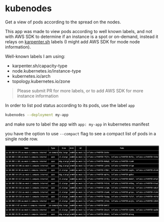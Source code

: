 # kubenodes

Get a view of pods according to the spread on the nodes.

This app was made to view pods according to well known labels, and not with AWS SDK to determine if an instance is a spot or on-demand, instead it relays on [karpenter.sh](https://karpenter.sh) labels (I might add AWS SDK for mode node information).

Well-known labels I am using:

- karpenter.sh/capacity-type
- node.kubernetes.io/instance-type
- kubernetes.io/arch
- topology.kubernetes.io/zone

>Please submit PR for more labels, or to add AWS SDK for more instance information

In order to list pod status according to its pods, use the label `app`

```bash
kubenodes --deployment my-app
```

and make sure to label the app with `app: my-app` in kubernetes manifest

you have the option to use `--compact` flag to see a compact list of pods in a single node row.

![sample](img/sample.jpg)

